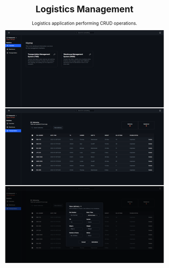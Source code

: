 <h1 align="center">
Logistics Management
</h1>

<p align="center">Logistics application performing CRUD operations.</p>
<img alt="" src="./client/public/Home.PNG" />
<img alt="" src="./client/public/Transportation.PNG" />
<img alt="" src="./client/public/TransportationModal.PNG" />
